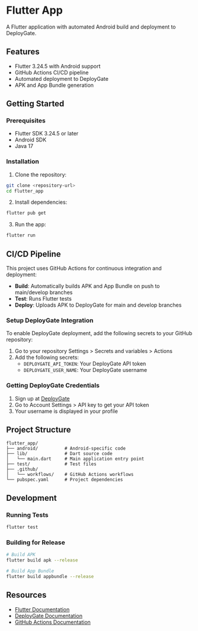 # Flutter App

A Flutter application with automated Android build and deployment to DeployGate.

## Features

- Flutter 3.24.5 with Android support
- GitHub Actions CI/CD pipeline
- Automated deployment to DeployGate
- APK and App Bundle generation

## Getting Started

### Prerequisites

- Flutter SDK 3.24.5 or later
- Android SDK
- Java 17

### Installation

1. Clone the repository:
```bash
git clone <repository-url>
cd flutter_app
```

2. Install dependencies:
```bash
flutter pub get
```

3. Run the app:
```bash
flutter run
```

## CI/CD Pipeline

This project uses GitHub Actions for continuous integration and deployment:

- **Build**: Automatically builds APK and App Bundle on push to main/develop branches
- **Test**: Runs Flutter tests
- **Deploy**: Uploads APK to DeployGate for main and develop branches

### Setup DeployGate Integration

To enable DeployGate deployment, add the following secrets to your GitHub repository:

1. Go to your repository Settings > Secrets and variables > Actions
2. Add the following secrets:
   - `DEPLOYGATE_API_TOKEN`: Your DeployGate API token
   - `DEPLOYGATE_USER_NAME`: Your DeployGate username

### Getting DeployGate Credentials

1. Sign up at [DeployGate](https://deploygate.com/)
2. Go to Account Settings > API key to get your API token
3. Your username is displayed in your profile

## Project Structure

```
flutter_app/
├── android/          # Android-specific code
├── lib/              # Dart source code
│   └── main.dart     # Main application entry point
├── test/             # Test files
├── .github/
│   └── workflows/    # GitHub Actions workflows
└── pubspec.yaml      # Project dependencies
```

## Development

### Running Tests

```bash
flutter test
```

### Building for Release

```bash
# Build APK
flutter build apk --release

# Build App Bundle
flutter build appbundle --release
```

## Resources

- [Flutter Documentation](https://docs.flutter.dev/)
- [DeployGate Documentation](https://docs.deploygate.com/)
- [GitHub Actions Documentation](https://docs.github.com/en/actions)
